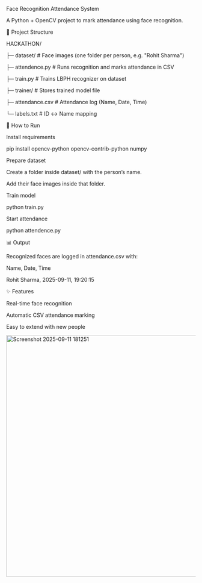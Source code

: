 Face Recognition Attendance System

A Python + OpenCV project to mark attendance using face recognition.

📂 Project Structure

HACKATHON/

├─ dataset/              # Face images (one folder per person, e.g. "Rohit Sharma")

├─ attendence.py         # Runs recognition and marks attendance in CSV

├─ train.py              # Trains LBPH recognizer on dataset

├─ trainer/              # Stores trained model file

├─ attendance.csv        # Attendance log (Name, Date, Time)

└─ labels.txt            # ID ↔ Name mapping

🚀 How to Run

Install requirements

pip install opencv-python opencv-contrib-python numpy


Prepare dataset

Create a folder inside dataset/ with the person’s name.

Add their face images inside that folder.

Train model

python train.py


Start attendance

python attendence.py

📊 Output

Recognized faces are logged in attendance.csv with:

Name, Date, Time

Rohit Sharma, 2025-09-11, 19:20:15

✨ Features

Real-time face recognition

Automatic CSV attendance marking

Easy to extend with new people

<img width="796" height="642" alt="Screenshot 2025-09-11 181251" src="https://github.com/user-attachments/assets/8ac3cb85-7286-4da0-883c-0d40307a8000" />
